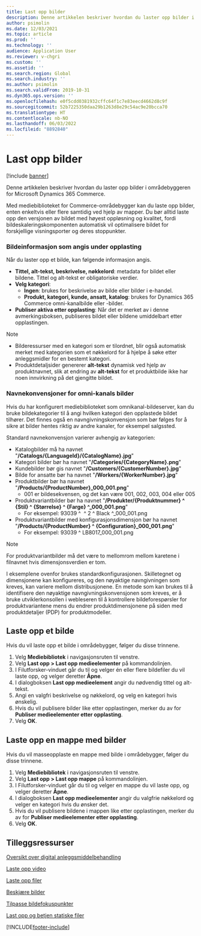```yaml
---
title: Last opp bilder
description: Denne artikkelen beskriver hvordan du laster opp bilder i områdebyggeren for Microsoft Dynamics 365 Commerce.
author: psimolin
ms.date: 12/03/2021
ms.topic: article
ms.prod: ''
ms.technology: ''
audience: Application User
ms.reviewer: v-chgri
ms.custom: ''
ms.assetid: ''
ms.search.region: Global
ms.search.industry: ''
ms.author: psimolin
ms.search.validFrom: 2019-10-31
ms.dyn365.ops.version: ''
ms.openlocfilehash: e0f5cdd0381932cffc64f1c7e83eecd4662d8c9f
ms.sourcegitcommit: 52b7225350daa29b1263d8e29c54ac9e20bcca70
ms.translationtype: HT
ms.contentlocale: nb-NO
ms.lasthandoff: 06/03/2022
ms.locfileid: "8892840"
---
```

# <a name="upload-images"></a>Last opp bilder

[!include [banner](includes/banner.md)]

Denne artikkelen beskriver hvordan du laster opp bilder i områdebyggeren for Microsoft Dynamics 365 Commerce.

Med mediebiblioteket for Commerce-områdebygger kan du laste opp bilder, enten enkeltvis eller flere samtidig ved hjelp av mapper. Du bør alltid laste opp den versjonen av bildet med høyest oppløsning og kvalitet, fordi bildeskaleringskomponenten automatisk vil optimalisere bildet for forskjellige visningsporter og deres stoppunkter.

### <a name="image-information-specified-during-upload"></a>Bildeinformasjon som angis under opplasting

Når du laster opp et bilde, kan følgende informasjon angis.

- **Tittel, alt-tekst, beskrivelse, nøkkelord**: metadata for bildet eller bildene. Tittel og alt-tekst er obligatoriske verdier.
- **Velg kategori**:
    - **Ingen**: brukes for beskrivelse av bilde eller bilder i e-handel.
    - **Produkt, kategori, kunde, ansatt, katalog**: brukes for Dynamics 365 Commerce omni-kanalbilde eller -bilder.
- **Publiser aktiva etter opplasting**: Når det er merket av i denne avmerkingsboksen, publiseres bildet eller bildene umiddelbart etter opplastingen.

> [!NOTE]
> - Bilderessurser med en kategori som er tilordnet, blir også automatisk merket med kategorien som et nøkkelord for å hjelpe å søke etter anleggsmidler for en bestemt kategori.
> - Produktdetaljsider genererer **alt-tekst** dynamisk ved hjelp av produktnavnet, slik at endring av **alt-tekst** for et produktbilde ikke har noen innvirkning på det gjengitte bildet.

### <a name="naming-conventions-for-omni-channel-images"></a>Navnekonvensjoner for omni-kanals bilder 

Hvis du har konfigurert mediebiblioteket som omnikanal-bildeserver, kan du bruke bildekategorier til å angi hvilken kategori den opplastede bildet tilhører. Det finnes også en navngivningskonvensjon som bør følges for å sikre at bilder hentes riktig av andre kanaler, for eksempel salgssted.

Standard navnekonvensjon varierer avhengig av kategorien:
- Katalogbilder må ha navnet "**/Catalogs/\{LanguageId\}/\{CatalogName\}.jpg**"
- Kategori bilder bør ha navnet "**/Categories/\{CategoryName\}.png**"
- Kundebilder bør gis navnet "**/Customers/\{CustomerNumber\}.jpg**"
- Bilde for ansatte bør ha navnet "**/Workers/\{WorkerNumber\}.jpg**"
- Produktbilder bør ha navnet "**/Products/\{ProductNumber\}\_000_001.png**"
    - 001 er bildesekvensen, og det kan være 001, 002, 003, 004 eller 005
- Produktvariantbilder bør ha navnet "**/Produkter/\{Produktnummer\} \^ \{Stil\} \^ \{Størrelse\} \^ \{Farge\} \^\_000_001.png**"
    - For eksempel: 93039 \^ &nbsp;\^ 2 \^ Black \^\_000_001.png
- Produktvariantbilder med konfigurasjonsdimensjon bør ha navnet "**/Products/\{ProductNumber\} \^ \{Configuration\}\_000_001.png**"
    - For eksempel: 93039 \^ LB8017_000_001.png

> [!NOTE]
> For produktvariantbilder må det være to mellomrom mellom karetene i filnavnet hvis dimensjonsverdien er tom.

I eksemplene ovenfor brukes standardkonfigurasjonen. Skilletegnet og dimensjonene kan konfigureres, og den nøyaktige navngivningen som kreves, kan variere mellom distribusjonene. En metode som kan brukes til å identifisere den nøyaktige navngivningskonvensjonen som kreves, er å bruke utviklerkonsollen i webleseren til å kontrollere bildeforespørsler for produktvariantene mens du endrer produktdimensjonene på siden med produktdetaljer (PDP) for produktmodeller.

## <a name="upload-an-image"></a>Laste opp et bilde

Hvis du vil laste opp et bilde i områdebygger, følger du disse trinnene.

1. Velg **Mediebibliotek** i navigasjonsruten til venstre.
1. Velg **Last opp \> Last opp medieelementer** på kommandolinjen.
1. I Filutforsker-vinduet går du til og velger én eller flere bildefiler du vil laste opp, og velger deretter **Åpne**.
1. I dialogboksen **Last opp medieelement** angir du nødvendig tittel og alt-tekst.
1. Angi en valgfri beskrivelse og nøkkelord, og velg en kategori hvis ønskelig. 
1. Hvis du vil publisere bilder like etter opplastingen, merker du av for **Publiser medieelementer etter opplasting**.
1. Velg **OK**.

## <a name="upload-a-folder-of-images"></a>Laste opp en mappe med bilder

Hvis du vil masseopplaste en mappe med bilde i områdebygger, følger du disse trinnene.

1. Velg **Mediebibliotek** i navigasjonsruten til venstre.
1. Velg **Last opp \> Last opp mappe** på kommandolinjen.
1. I Filutforsker-vinduet går du til og velger en mappe du vil laste opp, og velger deretter **Åpne**.
1. I dialogboksen **Last opp medieelementer** angir du valgfrie nøkkelord og velger en kategori hvis du ønsker det. 
1. Hvis du vil publisere bildene i mappen like etter opplastingen, merker du av for **Publiser medieelementer etter opplasting**.
1. Velg **OK**.

## <a name="additional-resources"></a>Tilleggsressurser

[Oversikt over digital anleggsmiddelbehandling](dam-overview.md)

[Laste opp video](dam-upload-video.md)

[Laste opp filer](dam-upload-files.md)

[Beskjære bilder](dam-crop-images.md)

[Tilpasse bildefokuspunkter](dam-custom-focal-point.md)

[Last opp og betjen statiske filer](upload-serve-static-files.md)


[!INCLUDE[footer-include](../includes/footer-banner.md)]
